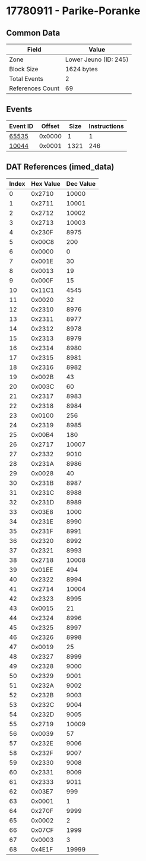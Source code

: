 # 17780911 - Parike-Poranke

## Common Data

| Field            | Value                 |
|------------------|-----------------------|
| Zone             | Lower Jeuno (ID: 245) |
| Block Size       | 1624 bytes            |
| Total Events     | 2                     |
| References Count | 69                    |

## Events

| Event ID            | Offset   |   Size |   Instructions |
|---------------------|----------|--------|----------------|
| [65535](./65535.md) | 0x0000   |      1 |              1 |
| [10044](./10044.md) | 0x0001   |   1321 |            246 |

## DAT References (imed_data)

|   Index | Hex Value   |   Dec Value |
|---------|-------------|-------------|
|       0 | 0x2710      |       10000 |
|       1 | 0x2711      |       10001 |
|       2 | 0x2712      |       10002 |
|       3 | 0x2713      |       10003 |
|       4 | 0x230F      |        8975 |
|       5 | 0x00C8      |         200 |
|       6 | 0x0000      |           0 |
|       7 | 0x001E      |          30 |
|       8 | 0x0013      |          19 |
|       9 | 0x000F      |          15 |
|      10 | 0x11C1      |        4545 |
|      11 | 0x0020      |          32 |
|      12 | 0x2310      |        8976 |
|      13 | 0x2311      |        8977 |
|      14 | 0x2312      |        8978 |
|      15 | 0x2313      |        8979 |
|      16 | 0x2314      |        8980 |
|      17 | 0x2315      |        8981 |
|      18 | 0x2316      |        8982 |
|      19 | 0x002B      |          43 |
|      20 | 0x003C      |          60 |
|      21 | 0x2317      |        8983 |
|      22 | 0x2318      |        8984 |
|      23 | 0x0100      |         256 |
|      24 | 0x2319      |        8985 |
|      25 | 0x00B4      |         180 |
|      26 | 0x2717      |       10007 |
|      27 | 0x2332      |        9010 |
|      28 | 0x231A      |        8986 |
|      29 | 0x0028      |          40 |
|      30 | 0x231B      |        8987 |
|      31 | 0x231C      |        8988 |
|      32 | 0x231D      |        8989 |
|      33 | 0x03E8      |        1000 |
|      34 | 0x231E      |        8990 |
|      35 | 0x231F      |        8991 |
|      36 | 0x2320      |        8992 |
|      37 | 0x2321      |        8993 |
|      38 | 0x2718      |       10008 |
|      39 | 0x01EE      |         494 |
|      40 | 0x2322      |        8994 |
|      41 | 0x2714      |       10004 |
|      42 | 0x2323      |        8995 |
|      43 | 0x0015      |          21 |
|      44 | 0x2324      |        8996 |
|      45 | 0x2325      |        8997 |
|      46 | 0x2326      |        8998 |
|      47 | 0x0019      |          25 |
|      48 | 0x2327      |        8999 |
|      49 | 0x2328      |        9000 |
|      50 | 0x2329      |        9001 |
|      51 | 0x232A      |        9002 |
|      52 | 0x232B      |        9003 |
|      53 | 0x232C      |        9004 |
|      54 | 0x232D      |        9005 |
|      55 | 0x2719      |       10009 |
|      56 | 0x0039      |          57 |
|      57 | 0x232E      |        9006 |
|      58 | 0x232F      |        9007 |
|      59 | 0x2330      |        9008 |
|      60 | 0x2331      |        9009 |
|      61 | 0x2333      |        9011 |
|      62 | 0x03E7      |         999 |
|      63 | 0x0001      |           1 |
|      64 | 0x270F      |        9999 |
|      65 | 0x0002      |           2 |
|      66 | 0x07CF      |        1999 |
|      67 | 0x0003      |           3 |
|      68 | 0x4E1F      |       19999 |
